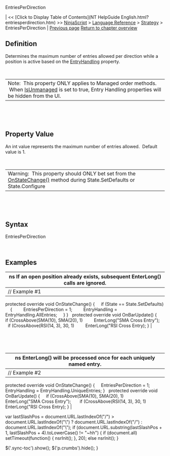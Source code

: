﻿










 


EntriesPerDirection







| &lt;&lt; [Click to Display Table of Contents](NT HelpGuide English.html?entriesperdirection.htm) &gt;&gt;
 [NinjaScript](ninjascript.htm) &gt; [Language Reference](language_reference_wip.htm) &gt; [Strategy](strategy.htm) &gt;
EntriesPerDirection | [Previous page](disconnectdelayseconds.htm)
[Return to chapter overview](strategy.htm)










Definition
----------


Determines the maximum number of entries allowed per direction while a position is active based on the [EntryHandling](entryhandling.htm) property.


 




|  |
| --- |
| Note:  This property ONLY applies to Managed order methods.  When [IsUnmanaged](isunmanaged.htm) is set to true, Entry Handling properties will be hidden from the UI. |



 


 


Property Value
--------------


An int value represents the maximum number of entries allowed.  Default value is 1.


 




|  |
| --- |
| Warning:  This property should ONLY bet set from the [OnStateChange()](onstatechange.htm) method during State.SetDefaults or State.Configure |



 


 


Syntax
------


EntriesPerDirection


 



Examples
--------




| ns If an open position already exists, subsequent EnterLong() calls are ignored.  |
| --- |
| // Example #1 
protected override void OnStateChange()
{
     if (State == State.SetDefaults)
     {
         EntriesPerDirection = 1;
         EntryHandling = EntryHandling.AllEntries;
     }
}
 
protected override void OnBarUpdate()
{
     if (CrossAbove(SMA(10), SMA(20), 1)
         EnterLong("SMA Cross Entry");
 
     if (CrossAbove(RSI(14, 3), 30, 1)
         EnterLong("RSI Cross Entry);
} |



 


 




| ns EnterLong() will be processed once for each uniquely named entry. |
| --- |
| // Example #2
protected override void OnStateChange()
{
     EntriesPerDirection = 1;
     EntryHandling = EntryHandling.UniqueEntries;
}
 
protected override void OnBarUpdate()
{
     if (CrossAbove(SMA(10), SMA(20), 1)
         EnterLong("SMA Cross Entry");
 
     if (CrossAbove(RSI(14, 3), 30, 1)
         EnterLong("RSI Cross Entry);
} |






 
 var lastSlashPos = document.URL.lastIndexOf("/") &gt; document.URL.lastIndexOf("\\") ? document.URL.lastIndexOf("/") : document.URL.lastIndexOf("\\");
 if (document.URL.substring(lastSlashPos + 1, lastSlashPos + 4).toLowerCase() != "~hh") {
 if (document.all) setTimeout(function() {
 nsrInit();
 }, 20);
 else nsrInit();
 }
 
 
 $('.sync-toc').show();
 $('p.crumbs').hide();
 }
 
 
 



